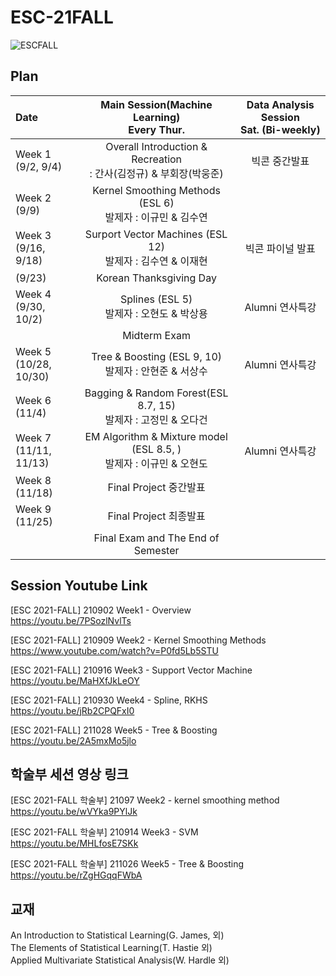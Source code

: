 # ESC-21FALL
![ESCFALL](https://user-images.githubusercontent.com/56993675/131220781-6afdc147-3bff-4713-aa7a-2d79d1874639.png)

## Plan
| Date | Main Session(Machine Learning) <br> Every Thur.| Data Analysis Session <br> Sat. (Bi-weekly) |
|:-------|:-----------------------:|:---------------------:|
|Week 1<br/>(9/2, 9/4)| Overall Introduction & Recreation <br/> : 간사(김정규) & 부회장(박웅준) |빅콘 중간발표|
|Week 2<br/>(9/9)| Kernel Smoothing Methods (ESL 6)<br/> 발제자 : 이규민 & 김수연 ||
|Week 3<br/>(9/16, 9/18)| Surport Vector Machines (ESL 12)<br/> 발제자 : 김수연 & 이재현 |빅콘 파이널 발표|
|(9/23)| Korean Thanksgiving Day ||
|Week 4<br/>(9/30, 10/2)| Splines (ESL 5)<br/> 발제자 : 오현도 & 박상용 |Alumni 연사특강|
|| Midterm Exam ||
|Week 5<br/>(10/28, 10/30)| Tree & Boosting (ESL 9, 10)<br/> 발제자 : 안현준 & 서상수 |Alumni 연사특강|
|Week 6<br/>(11/4)| Bagging & Random Forest(ESL 8.7, 15)<br/> 발제자 : 고정민 & 오다건 ||
|Week 7<br/>(11/11, 11/13)| EM Algorithm & Mixture model (ESL 8.5, )<br/> 발제자 : 이규민 & 오현도 |Alumni 연사특강|
|Week 8<br/>(11/18)| Final Project 중간발표 <br/>||
|Week 9<br/>(11/25)| Final Project 최종발표 <br/>||
||Final Exam and The End of Semester||


## Session Youtube Link
[ESC 2021-FALL] 210902 Week1 - Overview  
https://youtu.be/7PSozlNvlTs  

[ESC 2021-FALL] 210909 Week2 - Kernel Smoothing Methods  
https://www.youtube.com/watch?v=P0fd5Lb5STU

[ESC 2021-FALL] 210916 Week3 - Support Vector Machine  
https://youtu.be/MaHXfJkLeOY  

[ESC 2021-FALL] 210930 Week4 - Spline, RKHS  
https://youtu.be/jRb2CPQFxI0  

[ESC 2021-FALL] 211028 Week5 - Tree & Boosting  
https://youtu.be/2A5mxMo5jlo  


## 학술부 세션 영상 링크
[ESC 2021-FALL 학술부] 21097 Week2 - kernel smoothing method  
https://youtu.be/wVYka9PYlJk

[ESC 2021-FALL 학술부] 210914 Week3 - SVM  
https://youtu.be/MHLfosE7SKk

[ESC 2021-FALL 학술부] 211026 Week5 - Tree & Boosting  
https://youtu.be/rZgHGqqFWbA  


## 교재
An Introduction to Statistical Learning(G. James, 외)  
The Elements of Statistical Learning(T. Hastie 외)  
Applied Multivariate Statistical Analysis(W. Hardle 외)  
